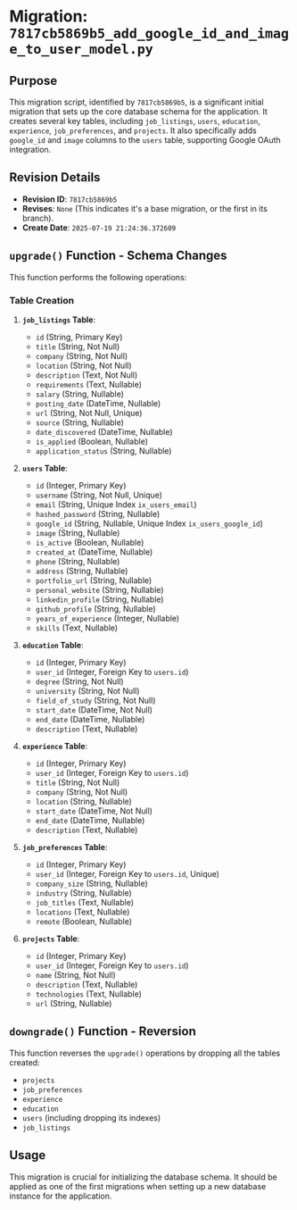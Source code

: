 # Migration: `7817cb5869b5_add_google_id_and_image_to_user_model.py`

## Purpose
This migration script, identified by `7817cb5869b5`, is a significant initial migration that sets up the core database schema for the application. It creates several key tables, including `job_listings`, `users`, `education`, `experience`, `job_preferences`, and `projects`. It also specifically adds `google_id` and `image` columns to the `users` table, supporting Google OAuth integration.

## Revision Details
- **Revision ID**: `7817cb5869b5`
- **Revises**: `None` (This indicates it's a base migration, or the first in its branch).
- **Create Date**: `2025-07-19 21:24:36.372609`

## `upgrade()` Function - Schema Changes
This function performs the following operations:

### Table Creation

1.  **`job_listings` Table**:
    -   `id` (String, Primary Key)
    -   `title` (String, Not Null)
    -   `company` (String, Not Null)
    -   `location` (String, Not Null)
    -   `description` (Text, Not Null)
    -   `requirements` (Text, Nullable)
    -   `salary` (String, Nullable)
    -   `posting_date` (DateTime, Nullable)
    -   `url` (String, Not Null, Unique)
    -   `source` (String, Nullable)
    -   `date_discovered` (DateTime, Nullable)
    -   `is_applied` (Boolean, Nullable)
    -   `application_status` (String, Nullable)

2.  **`users` Table**:
    -   `id` (Integer, Primary Key)
    -   `username` (String, Not Null, Unique)
    -   `email` (String, Unique Index `ix_users_email`)
    -   `hashed_password` (String, Nullable)
    -   `google_id` (String, Nullable, Unique Index `ix_users_google_id`)
    -   `image` (String, Nullable)
    -   `is_active` (Boolean, Nullable)
    -   `created_at` (DateTime, Nullable)
    -   `phone` (String, Nullable)
    -   `address` (String, Nullable)
    -   `portfolio_url` (String, Nullable)
    -   `personal_website` (String, Nullable)
    -   `linkedin_profile` (String, Nullable)
    -   `github_profile` (String, Nullable)
    -   `years_of_experience` (Integer, Nullable)
    -   `skills` (Text, Nullable)

3.  **`education` Table**:
    -   `id` (Integer, Primary Key)
    -   `user_id` (Integer, Foreign Key to `users.id`)
    -   `degree` (String, Not Null)
    -   `university` (String, Not Null)
    -   `field_of_study` (String, Not Null)
    -   `start_date` (DateTime, Not Null)
    -   `end_date` (DateTime, Nullable)
    -   `description` (Text, Nullable)

4.  **`experience` Table**:
    -   `id` (Integer, Primary Key)
    -   `user_id` (Integer, Foreign Key to `users.id`)
    -   `title` (String, Not Null)
    -   `company` (String, Not Null)
    -   `location` (String, Nullable)
    -   `start_date` (DateTime, Not Null)
    -   `end_date` (DateTime, Nullable)
    -   `description` (Text, Nullable)

5.  **`job_preferences` Table**:
    -   `id` (Integer, Primary Key)
    -   `user_id` (Integer, Foreign Key to `users.id`, Unique)
    -   `company_size` (String, Nullable)
    -   `industry` (String, Nullable)
    -   `job_titles` (Text, Nullable)
    -   `locations` (Text, Nullable)
    -   `remote` (Boolean, Nullable)

6.  **`projects` Table**:
    -   `id` (Integer, Primary Key)
    -   `user_id` (Integer, Foreign Key to `users.id`)
    -   `name` (String, Not Null)
    -   `description` (Text, Nullable)
    -   `technologies` (Text, Nullable)
    -   `url` (String, Nullable)

## `downgrade()` Function - Reversion
This function reverses the `upgrade()` operations by dropping all the tables created:
-   `projects`
-   `job_preferences`
-   `experience`
-   `education`
-   `users` (including dropping its indexes)
-   `job_listings`

## Usage
This migration is crucial for initializing the database schema. It should be applied as one of the first migrations when setting up a new database instance for the application.
